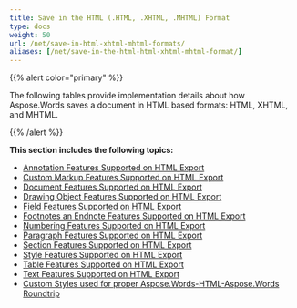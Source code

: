 ```yaml
---
title: Save in the HTML (.HTML, .XHTML, .MHTML) Format
type: docs
weight: 50
url: /net/save-in-html-xhtml-mhtml-formats/
aliases: [/net/save-in-the-html-html-xhtml-mhtml-format/]
---
```


{{% alert color="primary" %}} 

The following tables provide implementation details about how Aspose.Words saves a document in HTML based formats: HTML, XHTML, and MHTML.

{{% /alert %}} 

**This section includes the following topics:** 

- [Annotation Features Supported on HTML Export](/words/net/annotation-features-supported-on-html-export/)
- [Custom Markup Features Supported on HTML Export](/words/net/custom-markup-features-supported-on-html-export/)
- [Document Features Supported on HTML Export](/words/net/document-features-supported-on-html-export/)
- [Drawing Object Features Supported on HTML Export](/words/net/drawing-object-features-supported-on-html-export/)
- [Field Features Supported on HTML Export](/words/net/field-features-supported-on-html-export/)
- [Footnotes an Endnote Features Supported on HTML Export](/words/net/footnotes-an-endnote-features-supported-on-html-export/)
- [Numbering Features Supported on HTML Export](/words/net/numbering-features-supported-on-html-export/)
- [Paragraph Features Supported on HTML Export](/words/net/paragraph-features-supported-on-html-export/)
- [Section Features Supported on HTML Export](/words/net/section-features-supported-on-html-export/)
- [Style Features Supported on HTML Export](/words/net/style-features-supported-on-html-export/)
- [Table Features Supported on HTML Export](/words/net/table-features-supported-on-html-export/)
- [Text Features Supported on HTML Export](/words/net/text-features-supported-on-html-export/)
- [Custom Styles used for proper Aspose.Words-HTML-Aspose.Words Roundtrip](/words/net/custom-styles-used-for-proper-aspose-words-html-aspose-words-roundtrip/)

